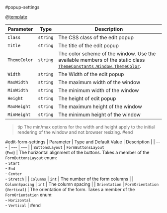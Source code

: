 #popup-settings

@[template](/_contentTemplates/common/parameters-table-styles.md#table-layout)

| Parameter | Type | Description |
| --- | --- | --- |
| `Class` | `string` | The CSS class of the edit popup |
| `Title` | `string` | The title of the edit popup |
| `ThemeColor` | `string` | The color scheme of the window. Use the available members of the static class [`ThemeConstants.Window.ThemeColor`](slug:Telerik.Blazor.ThemeConstants.Window.ThemeColor). |
| `Width` | `string` | The Width of the edit popup |
| `MaxWidth` | `string` | The maximum width of the window |
| `MinWidth` | `string` | The minimum width of the window |
| `Height` | `string` | The height of edit popup |
| `MaxHeight` | `string` | The maximum height of the window |
| `MinHeight` | `string` | The minimum height of the window |

>tip The min/max options for the width and height apply to the initial rendering of the window and not browser resizing.
#end

#edit-form-settings
| Parameter | Type and Default&nbsp;Value | Description |
| --- | --- | --- |
| `ButtonsLayout` | `FormButtonsLayout` <br/> (`End`) | The horizontal alignment of the buttons. Takes a member of the `FormButtonsLayout` enum: <br/> - `Start` <br/> - `End` <br/> - `Center` <br/> - `Stretch` |
| `Columns` | `int` | The number of the form columns |
| `ColumnSpacing` | `int` | The column spacing |
| `Orientation` | `FormOrientation` <br/> (`Vertical`) | The orientation of the form. Takes a member of the `FormOrientation` enum: <br/> - `Horizontal` <br/> - `Vertical` |
#end
